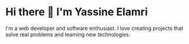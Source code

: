 
# Hi there 👋 I'm Yassine Elamri
I'm a web developer and software enthusiast. I love creating projects that solve real problems and learning new technologies.

<!--
**Yassine-Elamri34/Yassine-Elamri34** is a ✨ _special_ ✨ repository because its `README.md` (this file) appears on your GitHub profile.

Here are some ideas to get you started:

- 🔭 I’m currently working on ...
- 🌱 I’m currently learning ...
- 👯 I’m looking to collaborate on ...
- 🤔 I’m looking for help with ...
- 💬 Ask me about ...
- 📫 How to reach me: ...
- 😄 Pronouns: ...
- ⚡ Fun fact: ...
-->
